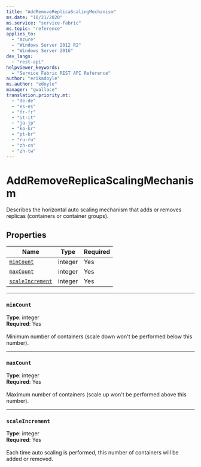 ```yaml
---
title: "AddRemoveReplicaScalingMechanism"
ms.date: "10/21/2020"
ms.service: "service-fabric"
ms.topic: "reference"
applies_to: 
  - "Azure"
  - "Windows Server 2012 R2"
  - "Windows Server 2016"
dev_langs: 
  - "rest-api"
helpviewer_keywords: 
  - "Service Fabric REST API Reference"
author: "erikadoyle"
ms.author: "edoyle"
manager: "gwallace"
translation.priority.mt: 
  - "de-de"
  - "es-es"
  - "fr-fr"
  - "it-it"
  - "ja-jp"
  - "ko-kr"
  - "pt-br"
  - "ru-ru"
  - "zh-cn"
  - "zh-tw"
---
```

# AddRemoveReplicaScalingMechanism

Describes the horizontal auto scaling mechanism that adds or removes replicas (containers or container groups).

## Properties
| Name | Type | Required |
| --- | --- | --- |
| [`minCount`](#mincount) | integer | Yes |
| [`maxCount`](#maxcount) | integer | Yes |
| [`scaleIncrement`](#scaleincrement) | integer | Yes |

____
### `minCount`
__Type__: integer <br/>
__Required__: Yes<br/>
<br/>
Minimum number of containers (scale down won't be performed below this number).

____
### `maxCount`
__Type__: integer <br/>
__Required__: Yes<br/>
<br/>
Maximum number of containers (scale up won't be performed above this number).

____
### `scaleIncrement`
__Type__: integer <br/>
__Required__: Yes<br/>
<br/>
Each time auto scaling is performed, this number of containers will be added or removed.
